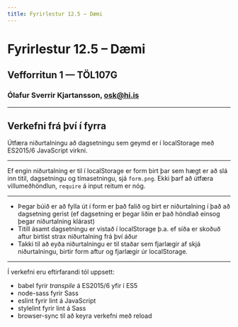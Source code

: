 ```yaml
---
title: Fyrirlestur 12.5 – Dæmi
---
```


# Fyrirlestur 12.5 – Dæmi

## Vefforritun 1 — TÖL107G

### Ólafur Sverrir Kjartansson, [osk@hi.is](mailto:osk@hi.is)

---

## Verkefni frá því í fyrra

Útfæra niðurtalningu að dagsetningu sem geymd er í localStorage með ES2015/6 JavaScript virkni.

***

Ef engin niðurtalning er til í localStorage er form birt þar sem hægt er að slá inn titil, dagsetningu og tímasetningu, sjá `form.png`. Ekki þarf að útfæra villumeðhöndlun, `require` á input reitum er nóg.

***

* Þegar búið er að fylla út í form er það falið og birt er niðurtalning í það að dagsetning gerist (ef dagsetning er þegar liðin er það höndlað einsog þegar niðurtalning klárast)
* Titill ásamt dagsetningu er vistað í localStorage þ.a. ef síða er skoðuð aftur birtist strax niðurtalning frá því áður
* Takki til að eyða niðurtalningu er til staðar sem fjarlægir af skjá niðurtalningu, birtir form aftur og fjarlægir úr localStorage.

***

Í verkefni eru eftirfarandi tól uppsett:

* babel fyrir _transpile_ á ES2015/6 yfir í ES5
* node-sass fyrir Sass
* eslint fyrir lint á JavaScript
* stylelint fyrir lint á Sass
* browser-sync til að keyra verkefni með reload

